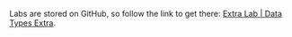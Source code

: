 <br><br>

Labs are stored on GitHub, so follow the link to get there: [Extra Lab | Data Types Extra](https://github.com/data-bootcamp-v4/lab-python-data-types-extra).

